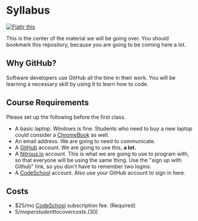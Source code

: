 Syllabus
========
<a href="https://flattr.com/submit/auto?user_id=dberkom&url=https%3A%2F%2Fgithub.com%2Fberkompasacademy%2Fsyllabus" target="_blank"><img src="//api.flattr.com/button/flattr-badge-large.png" alt="Flattr this" title="Flattr this" border="0"></a>

This is the center of the material we will be going over. You should bookmark
this repository, because you are going to be coming here a lot.

## Why GitHub?
Software developers use GitHub all the time in their work. You will be learning
a necessary skill by using it to learn how to code.

## Course Requirements
Please set up the following before the first class.

* A basic laptop. Windows is fine. Students who need to buy a new laptop could
  consider a [ChromeBook][chromebook] as well.
* An email address. We are going to need to communicate. 
* A [GitHub][github] account. We are going to use this, **a lot.**
* A [Nitrous.io][nitrous] account. This is what we are going to use to program with,
  so that everyone will be using the same thing. Use the "sign up with Github"
  link, so you don't have to remember two logins.
* A [CodeSchool][codeschool] account. Also use your GitHub account to sign in
  here.

## Costs
* $25/mo [CodeSchool][codeschool] subscription fee. (Required)
* $5/mo per student to cover costs. ($30)

[chromebook]: http://www.amazon.com/gp/browse.html?node=github85860nitrous0chromebookchromebook
[github]: http://github.com
[nitrous]: http://nitrous.io
[codeschool]: http://codeschool.com
